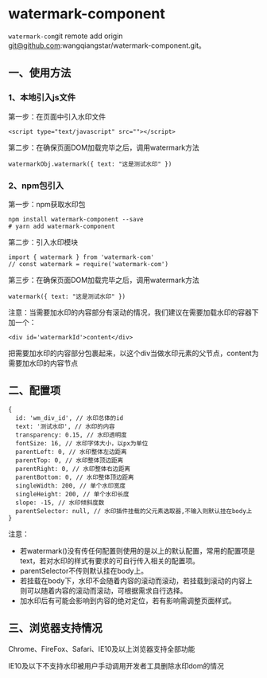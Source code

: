 <!--
 * @Author: wangqiang
 * @Date: 2020-03-26 11:57:29
 * @LastEditors: wangqiang
 * @LastEditTime: 2020-03-26 17:12:17
 * @FilePath: \tengxunyun\watermark-component\README.md
 * @Descripttion: 
 -->
# watermark-component
`watermark-com`git remote add origin git@github.com:wangqiangstar/watermark-component.git。

## 一、使用方法

### 1、本地引入js文件

第一步：在页面中引入水印文件
```
<script type="text/javascript" src=""></script>
```

第二步：在确保页面DOM加载完毕之后，调用watermark方法
```
watermarkObj.watermark({ text: "这是测试水印" })
```

### 2、npm包引入

第一步：npm获取水印包
```
npm install watermark-component --save
# yarn add watermark-component
```

第二步：引入水印模块 
```
import { watermark } from 'watermark-com'
// const watermark = require('watermark-com')
```

第三步：在确保页面DOM加载完毕之后，调用watermark方法
```
watermark({ text: "这是测试水印" })
```

注意：当需要加水印的内容部分有滚动的情况，我们建议在需要加载水印的容器下加一个：
```
<div id='watermarkId'>content</div>
```
把需要加水印的内容部分包裹起来，以这个div当做水印元素的父节点，content为需要加水印的内容节点

## 二、配置项

```
{
  id: 'wm_div_id', // 水印总体的id
  text: '测试水印', // 水印的内容
  transparency: 0.15, // 水印透明度
  fontSize: 16, // 水印字体大小，以px为单位
  parentLeft: 0, // 水印整体左边距离
  parentTop: 0, // 水印整体顶边距离
  parentRight: 0, // 水印整体右边距离
  parentBottom: 0, // 水印整体顶边距离
  singleWidth: 200, // 单个水印宽度
  singleHeight: 200, // 单个水印长度
  slope: -15, // 水印倾斜度数
  parentSelector: null, // 水印插件挂载的父元素选取器,不输入则默认挂在body上
}
```

注意：
+ 若watermark()没有传任何配置则使用的是以上的默认配置，常用的配置项是text，若对水印的样式有要求的可自行传入相关的配置项。
+ parentSelector不传则默认挂在body上。
+ 若挂载在body下，水印不会随着内容的滚动而滚动，若挂载到滚动的内容上则可以随着内容的滚动而滚动，可根据需求自行选择。
+ 加水印后有可能会影响到内容的绝对定位，若有影响需调整页面样式。

## 三、浏览器支持情况

  Chrome、FireFox、Safari、IE10及以上浏览器支持全部功能

  IE10及以下不支持水印被用户手动调用开发者工具删除水印dom的情况 
